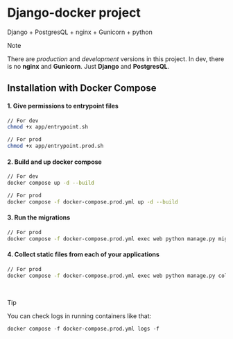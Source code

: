 # Django-docker project

Django + PostgresQL + nginx + Gunicorn + python

> [!NOTE]
> There are _production_ and _development_ versions in this project.
> In dev, there is no **nginx** and **Gunicorn**. Just **Django** and **PostgresQL**.

## Installation with Docker Compose

#### 1. Give permissions to entrypoint files 

```bash
// For dev
chmod +x app/entrypoint.sh

// For prod
chmod +x app/entrypoint.prod.sh
```

#### 2. Build and up docker compose

```bash
// For dev
docker compose up -d --build

// For prod
docker compose -f docker-compose.prod.yml up -d --build
```

#### 3. Run the migrations

```bash
// For prod
docker compose -f docker-compose.prod.yml exec web python manage.py migrate --noinput
```

#### 4. Collect static files from each of your applications 

```bash
// For prod
docker compose -f docker-compose.prod.yml exec web python manage.py collectstatic --no-input --clear
```
<br/>

> [!TIP]
> You can check logs in running containers like that:
> ```
> docker compose -f docker-compose.prod.yml logs -f
> 
> ```

